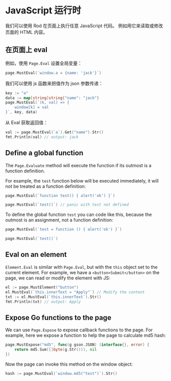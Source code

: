 # JavaScript 运行时

我们可以使用 Rod 在页面上执行任意 JavaScript 代码。 例如用它来读取或修改页面的 HTML 内容。

## 在页面上 eval

例如，使用 `Page.Eval` 设置全局变量：

```go
page.MustEval(`window.a = {name: 'jack'}`)
```

我们可以使用 js 函数来把值作为 json 参数传递：

```go
key := "a"
data := map[string]string{"name": "jack"}
page.MustEval(`(k, val) => {
    window[k] = val
}`, key, data)
```

从 Eval 获取返回值：

```go
val := page.MustEval(`a`).Get("name").Str()
fmt.Println(val) // output: jack
```

## Define a global function

The `Page.Evaluate` method will execute the function if its outmost is a function definition.

For example, the `test` function below will be executed immediately, it will not be treated as a function definition:

```go
page.MustEval(`function test() { alert('ok') }`)

page.MustEval(`test()`) // panic with test not defined
```

To define the global function `test` you can code like this, because the outmost is an assignment, not a function definition:

```go
page.MustEval(`test = function () { alert('ok') }`)

page.MustEval(`test()`)
```

## Eval on an element

`Element.Eval` is similar with `Page.Eval`, but with the `this` object set to the current element. For example, we have a `<button>Submit</button>` on the page, we can read or modify the element with JS:

```go
el := page.MustElement("button")
el.MustEval(`this.innerText = "Apply"`) // Modify the content
txt := el.MustEval(`this.innerText`).Str()
fmt.Println(txt) // output: Apply
```

## Expose Go functions to the page

We can use `Page.Expose` to expose callback functions to the page. For example, here we expose a function to help the page to calculate md5 hash:

```go
page.MustExpose("md5", func(g gson.JSON) (interface{}, error) {
    return md5.Sum([]byte(g.Str())), nil
})
```

Now the page can invoke this method on the window object:

```go
hash := page.MustEval(`window.md5("test")`).Str()
```
